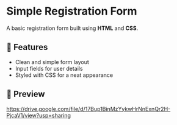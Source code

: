 # Simple Registration Form

A basic registration form built using **HTML** and **CSS**.

## 📌 Features

- Clean and simple form layout
- Input fields for user details
- Styled with CSS for a neat appearance

## 📸 Preview

https://drive.google.com/file/d/17Bup1BinMzYykwHrNnExnQr2H-PjcaV1/view?usp=sharing


